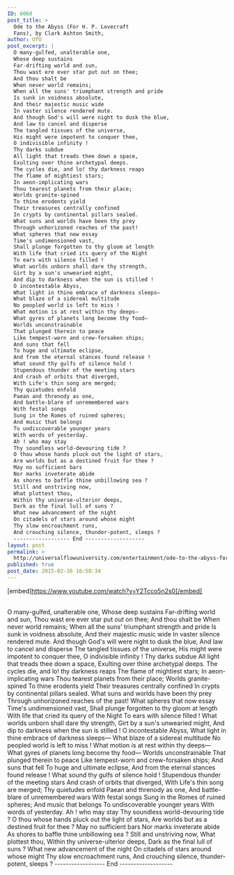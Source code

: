 ```yaml
---
ID: 6068
post_title: >
  Ode to the Abyss (For H. P. Lovecraft
  Fans), by Clark Ashton Smith,
author: UfU
post_excerpt: |
  O many-gulfed, unalterable one,
  Whose deep sustains
  Far-drifting world and sun,
  Thou wast ere ever star put out on thee;
  And thou shalt be
  When never world remains;
  When all the suns' triumphant strength and pride
  Is sunk in voidness absolute,
  And their majestic music wide
  In vaster silence rendered mute.
  And though God's will were night to dusk the blue,
  And law to cancel and disperse
  The tangled tissues of the universe,
  His might were impotent to conquer thee,
  O indivisible infinity !
  Thy darks subdue
  All light that treads thee down a space,
  Exulting over thine archetypal deeps.
  The cycles die, and lo! thy darkness reaps
  The flame of mightiest stars;
  In aeon-implicating wars
  Thou tearest planets from their place;
  Worlds granite-spined
  To thine erodents yield
  Their treasures centrally confined
  In crypts by continental pillars sealed.
  What suns and worlds have been thy prey
  Through unhorizoned reaches of the past!
  What spheres that now essay
  Time's undimensioned vast,
  Shall plunge forgotten to thy gloom at length
  With life that cried its query of the Night
  To ears with silence filled !
  What worlds unborn shall dare thy strength,
  Girt by a sun's unwearied might,
  And dip to darkness when the sun is stilled !
  O incontestable Abyss,
  What light in thine embrace of darkness sleeps—
  What blaze of a sidereal multitude
  No peopled world is left to miss !
  What motion is at rest within thy deeps—
  What gyres of planets long become thy food—
  Worlds unconstrainable
  That plunged therein to peace
  Like tempest-worn and crew-forsaken ships;
  And suns that fell
  To huge and ultimate eclipse,
  And from the eternal stances found release !
  What sound thy gulfs of silence hold !
  Stupendous thunder of the meeting stars
  And crash of orbits that diverged,
  With Life's thin song are merged;
  Thy quietudes enfold
  Paean and threnody as one,
  And battle-blare of unremembered wars
  With festal songs
  Sung in the Romes of ruined spheres;
  And music that belongs
  To undiscoverable younger years
  With words of yesterday.
  Ah ! who may stay
  Thy soundless world-devouring tide ?
  O thou whose hands pluck out the light of stars,
  Are worlds but as a destined fruit for thee ?
  May no sufficient bars
  Nor marks inveterate abide
  As shores to baffle thine unbillowing sea ?
  Still and unstriving now,
  What plottest thou,
  Within thy universe-ulterior deeps,
  Dark as the final lull of suns ?
  What new advancement of the night
  On citadels of stars around whose might
  Thy slow encroachment runs,
  And crouching silence, thunder-potent, sleeps ?
  ------------------ End -------------------
layout: post
permalink: >
  http://universalflowuniversity.com/entertainment/ode-to-the-abyss-for-h-p-lovecraft-fans-by-clark-ashton-smith/
published: true
post_date: 2015-02-16 16:58:34
---
```

[embed]https://www.youtube.com/watch?v=Y2Tcco5n2s0[/embed]</br></br>
<p>O many-gulfed, unalterable one,
Whose deep sustains
Far-drifting world and sun,
Thou wast ere ever star put out on thee;
And thou shalt be
When never world remains;
When all the suns' triumphant strength and pride
Is sunk in voidness absolute,
And their majestic music wide
In vaster silence rendered mute.
And though God's will were night to dusk the blue,
And law to cancel and disperse
The tangled tissues of the universe,
His might were impotent to conquer thee,
O indivisible infinity !
Thy darks subdue
All light that treads thee down a space,
Exulting over thine archetypal deeps.
The cycles die, and lo! thy darkness reaps
The flame of mightiest stars;
In aeon-implicating wars
Thou tearest planets from their place;
Worlds granite-spined
To thine erodents yield
Their treasures centrally confined
In crypts by continental pillars sealed.
What suns and worlds have been thy prey
Through unhorizoned reaches of the past!
What spheres that now essay
Time's undimensioned vast,
Shall plunge forgotten to thy gloom at length
With life that cried its query of the Night
To ears with silence filled !
What worlds unborn shall dare thy strength,
Girt by a sun's unwearied might,
And dip to darkness when the sun is stilled !
O incontestable Abyss,
What light in thine embrace of darkness sleeps—
What blaze of a sidereal multitude
No peopled world is left to miss !
What motion is at rest within thy deeps—
What gyres of planets long become thy food—
Worlds unconstrainable
That plunged therein to peace
Like tempest-worn and crew-forsaken ships;
And suns that fell
To huge and ultimate eclipse,
And from the eternal stances found release !
What sound thy gulfs of silence hold !
Stupendous thunder of the meeting stars
And crash of orbits that diverged,
With Life's thin song are merged;
Thy quietudes enfold
Paean and threnody as one,
And battle-blare of unremembered wars
With festal songs
Sung in the Romes of ruined spheres;
And music that belongs
To undiscoverable younger years
With words of yesterday.
Ah ! who may stay
Thy soundless world-devouring tide ?
O thou whose hands pluck out the light of stars,
Are worlds but as a destined fruit for thee ?
May no sufficient bars
Nor marks inveterate abide
As shores to baffle thine unbillowing sea ?
Still and unstriving now,
What plottest thou,
Within thy universe-ulterior deeps,
Dark as the final lull of suns ?
What new advancement of the night
On citadels of stars around whose might
Thy slow encroachment runs,
And crouching silence, thunder-potent, sleeps ?
------------------ End -------------------</p>
